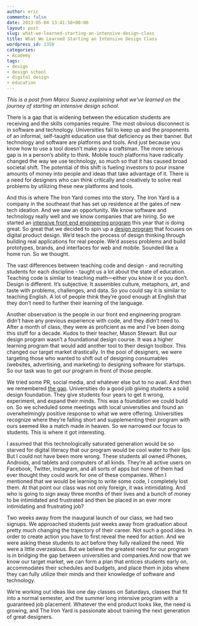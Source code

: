 ```yaml
---
author: eric
comments: false
date: 2013-05-04 13:41:58+00:00
layout: post
slug: what-we-learned-starting-an-intensive-design-class
title: What We Learned Starting an Intensive Design Class
wordpress_id: 1350
categories:
- Academy
tags:
- design
- design school
- digital design
- education
---
```


_This is a post from Marco Suarez explaining what we've learned on the journey of starting an intensive design school._

There is a gap that is widening between the education students are receiving and the skills companies require. The most obvious disconnect is in software and technology. Universities fail to keep up and the proponents of an informal, self-taught education use that deficiency as their banner. But technology and software are platforms and tools. And just because you know how to use a tool doesn’t make you a craftsman. The more serious gap is in a person’s ability to think. Mobile touch platforms have radically changed the way we use technology, so much so that it has caused broad societal shift. The potential of this shift is fueling investors to pour insane amounts of money into people and ideas that take advantage of it. There is a need for designers who can think critically and creatively to solve real problems by utilizing these new platforms and tools.

<!-- more -->

And this is where The Iron Yard comes into the story. The Iron Yard is a company in the southeast that has set up residence at the gates of new tech ideation. And we saw an opportunity. We know software and technology really well and we know companies that are hiring. So we started an [intensive front end engineering program](http://www.theironyard.com/education/academy/front-end-engineering) this year that is doing great. So great that we decided to spin up a [design program](http://www.theironyard.com/education/academy/product-design) that focuses on digital product design. We’d teach the process of design thinking through building real applications for real people. We’d assess problems and build prototypes, brands, and interfaces for web and mobile. Sounded like a home run. So we thought.

The vast differences between teaching code and design - and recruiting students for each discipline - taught us a lot about the state of education. Teaching code is similar to teaching math—either you know it or you don’t. Design is different. It’s subjective. It assembles culture, metaphors, art, and taste with problems, challenges, and data. So you could say it is similar to teaching English. A lot of people think they’re good enough at English that they don’t need to further their learning of the language.

Another observation is the people in our front end engineering program didn’t have any previous experience with code, and they didn’t need to. After a month of class, they were as proficient as me and I’ve been doing this stuff for a decade. Kudos to their teacher, Mason Stewart. But our design program wasn’t a foundational design course. It was a higher learning program that would add another tool to their design toolbox. This changed our target market drastically. In the pool of designers, we were targeting those who wanted to shift out of designing consumables (websites, advertising, and marketing) to designing software for startups. So our task was to get our program in front of those people.

We tried some PR, social media, and whatever else but to no avail. And then we remembered [the gap](/images/blog/2013/04/the-gap-or-why-we-started-a-design-course/). Universities do a good job giving students a solid design foundation. They give students four years to get it wrong, experiment, and expand their minds. This was a foundation we could build on. So we scheduled some meetings with local universities and found an overwhelmingly positive response to what we were offering. Universities recognize where they’re falling short and supplementing their program with ours seemed like a match made in heaven. So we narrowed our focus to students. This is where it got interesting.

I assumed that this technologically saturated generation would be so starved for digital literacy that our program would be cool water to their lips. But I could not have been more wrong. These students all owned iPhones, Androids, and tablets and computers of all kinds. They’re all active users on Facebook, Twitter, Instagram, and all sorts of apps but none of them had ever thought they could work for one of these companies. When I mentioned that we would be learning to write some code, I completely lost them. At that point our class was not only foreign, it was intimidating. And who is going to sign away three months of their lives and a bunch of money to be intimidated and frustrated and then be placed in an ever more intimidating and frustrating job?

Two weeks away from the inaugural launch of our class, we had two signups. We approached students just weeks away from graduation about pretty much changing the trajectory of their career. Not such a good idea. In order to create action you have to first reveal the need for action. And we were asking these students to act before they fully realized the need. We were a little overzealous. But we believe the greatest need for our program is in bridging the gap between universities and companies.And now that we know our target market, we can form a plan that entices students early on, accommodates their schedules and budgets, and place them in jobs where they can fully utilize their minds and their knowledge of software and technology.

We’re working out ideas like one day classes on Saturdays, classes that fit into a normal semester, and the summer long intensive program with a guaranteed job placement. Whatever the end product looks like, the need is growing, and The Iron Yard is passionate about training the next generation of great designers.
